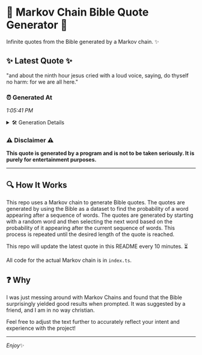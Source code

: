 # 📖 Markov Chain Bible Quote Generator 📖

Infinite quotes from the Bible generated by a Markov chain. ✨

## ✨ Latest Quote ✨
"and about the ninth hour jesus cried with a loud voice, saying, do thyself no harm: for we are all here."

### ⏰ Generated At
*1:05:41 PM*

<details>
    <summary>🛠️ Generation Details</summary>
    <p>
        <strong>🌱 Seed:</strong> and<br>
        <strong>🔄 Iterations:</strong> 20<br>
        <strong>📜 Context History:</strong><br>[ and ]: about<br>[ and, about ]: the<br>[ and, about, the ]: ninth<br>[ and, about, the, ninth ]: hour<br>[ and, about, the, ninth, hour ]: jesus<br>[ and, about, the, ninth, hour, jesus ]: cried<br>[ about, the, ninth, hour, jesus, cried ]: with<br>[ the, ninth, hour, jesus, cried, with ]: a<br>[ ninth, hour, jesus, cried, with, a ]: loud<br>[ hour, jesus, cried, with, a, loud ]: voice,<br>[ jesus, cried, with, a, loud, voice, ]: saying,<br>[ cried, with, a, loud, voice,, saying, ]: do<br>[ with, a, loud, voice,, saying,, do ]: thyself<br>[ a, loud, voice,, saying,, do, thyself ]: no<br>[ loud, voice,, saying,, do, thyself, no ]: harm:<br>[ voice,, saying,, do, thyself, no, harm: ]: for<br>[ saying,, do, thyself, no, harm:, for ]: we<br>[ do, thyself, no, harm:, for, we ]: are<br>[ thyself, no, harm:, for, we, are ]: all<br>[ no, harm:, for, we, are, all ]: here.<br>
    </p>
</details>

### ⚠️ Disclaimer ⚠️
**This quote is generated by a program and is not to be taken seriously. It is purely for entertainment purposes.**

---

## 🔍 How It Works

This repo uses a Markov chain to generate Bible quotes. The quotes are generated by using the Bible as a dataset to find the probability of a word appearing after a sequence of words. The quotes are generated by starting with a random word and then selecting the next word based on the probability of it appearing after the current sequence of words. This process is repeated until the desired length of the quote is reached.

This repo will update the latest quote in this README every 10 minutes. ⏳

All code for the actual Markov chain is in `index.ts`.

## ❓ Why

I was just messing around with Markov Chains and found that the Bible surprisingly yielded good results when prompted. 
It was suggested by a friend, and I am in no way christian.

Feel free to adjust the text further to accurately reflect your intent and experience with the project!

---

*Enjoy*✨
